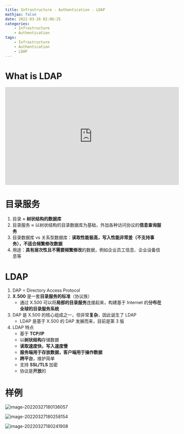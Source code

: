 ```yaml
---
title: Infrastructure - Authentication - LDAP
mathjax: false
date: 2022-03-26 02:06:25
categories:
    - Infrastructure
    - Authentication
tags:
    - Infrastructure
    - Authentication
    - LDAP
---
```


# What is LDAP

<iframe width="560" height="315" src="https://www.youtube.com/embed/SK8Yw-CiRHk" title="YouTube video player" frameborder="0" allow="accelerometer; autoplay; clipboard-write; encrypted-media; gyroscope; picture-in-picture" allowfullscreen></iframe>

<!-- more -->

# 目录服务

1. 目录 ≈ **树状结构的数据库**
2. 目录服务 ≈ 以树状结构的目录数据库为基础，外加各种访问协议的**信息查询服务**
3. 目录数据库 vs 关系型数据库：**读取性能极高，写入性能非常差（不支持事务），不适合频繁修改数据**
4. 用途：**具有层次性且不需要频繁修改**的数据，例如企业员工信息、企业设备信息等

# LDAP

1. DAP = Directory Access Protocol
2. **X.500** 是一套**目录服务的标准**（协议族）
   - 通过 X.500 可以将**局部的目录服务**连接起来，构建基于 Internet 的**分布在全球的目录服务系统**
3. DAP 是 X.500 的核心组成之一，但非常**复杂**，因此诞生了 LDAP
   - LDAP 是基于 X.500 的 DAP 发展而来，目前是第 3 版
4. LDAP 特点
   - 基于 **TCP/IP**
   - 以**树状结构**存储数据
   - **读取速度快，写入速度慢**
   - **服务端用于存放数据，客户端用于操作数据**
   - **跨平台**，维护简单
   - 支持 **SSL/TLS** 加密
   - 协议是**开放**的

# 样例

![image-20220327180136057](https://infrastructure-1253868755.cos.ap-guangzhou.myqcloud.com/authentication/image-20220327180136057.png)

![image-20220327180258154](https://infrastructure-1253868755.cos.ap-guangzhou.myqcloud.com/authentication/image-20220327180258154.png)

![image-20220327180241908](https://infrastructure-1253868755.cos.ap-guangzhou.myqcloud.com/authentication/image-20220327180241908.png)
